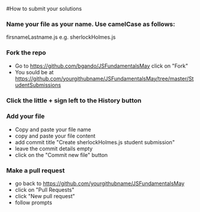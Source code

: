 #How to submit your solutions

### Name your file as your name. Use camelCase as follows:

   firsnameLastname.js e.g. sherlockHolmes.js

### Fork the repo 

- Go to https://github.com/bgando/JSFundamentalsMay click on "Fork"
- You sould be at https://github.com/yourgithubname/JSFundamentalsMay/tree/master/StudentSubmissions

### Click the little + sign left to the History button

### Add your file

- Copy and paste your file name
- copy and paste your file content
- add commit title "Create sherlockHolmes.js student submission"
- leave the commit details empty
- click on the "Commit new file" button

### Make a pull request

- go back to https://github.com/yourgithubname/JSFundamentalsMay
- click on "Pull Requests"
- click "New pull request"
- follow prompts
